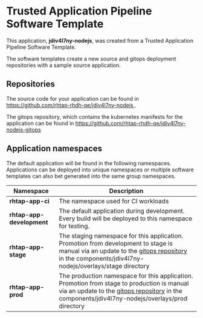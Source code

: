 # Trusted Application Pipeline Software Template

This application, **jdiv4l7ny-nodejs**, was created from a Trusted Application Pipeline Software Template.

The software templates create a new source and gitops deployment repositories with a sample source application. 

## Repositories

The source code for your application can be found in [https://github.com/rhtap-rhdh-qe/jdiv4l7ny-nodejs ](https://github.com/rhtap-rhdh-qe/jdiv4l7ny-nodejs ).
 
The gitops repository, which contains the kubernetes manifests for the application can be found in 
[https://github.com/rhtap-rhdh-qe/jdiv4l7ny-nodejs-gitops ](https://github.com/rhtap-rhdh-qe/jdiv4l7ny-nodejs-gitops ) 

## Application namespaces 

The default application will be found in the following namespaces. Applications can be deployed into unique namespaces or multiple software templates can also bet generated into the same group namespaces.  

|  Namespace   |  Description   |  
| -------- | -------- |
| **rhtap-app-ci** | The namespace used for CI workloads |
| **rhtap-app-development** | The default application during development. Every build will be deployed to this namespace for testing. |
| **rhtap-app-stage** | The staging namespace for this application. Promotion from development to stage is manual via an update to the [gitops repository](https://github.com/rhtap-rhdh-qe/jdiv4l7ny-nodejs-gitops ) in the components/jdiv4l7ny-nodejs/overlays/stage directory |
| **rhtap-app-prod** | The production namespace for this application. Promotion from stage to production is manual via an update to the [gitops repository](https://github.com/rhtap-rhdh-qe/jdiv4l7ny-nodejs-gitops ) in the components/jdiv4l7ny-nodejs/overlays/prod directory |